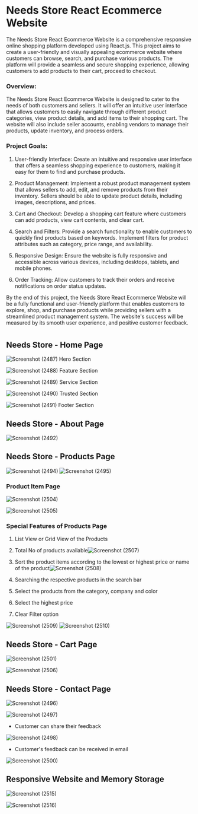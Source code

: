 # Needs Store React Ecommerce Website

The Needs Store React Ecommerce Website is a comprehensive responsive online shopping platform developed using React.js. This project aims to create a user-friendly and visually appealing ecommerce website where customers can browse, search, and purchase various products. The platform will provide a seamless and secure shopping experience, allowing customers to add products to their cart, proceed to checkout.

### Overview:
The Needs Store React Ecommerce Website is designed to cater to the needs of both customers and sellers. It will offer an intuitive user interface that allows customers to easily navigate through different product categories, view product details, and add items to their shopping cart. The website will also include seller accounts, enabling vendors to manage their products, update inventory, and process orders.

### Project Goals:

1. User-friendly Interface: Create an intuitive and responsive user interface that offers a seamless shopping experience to customers, making it easy for them to find and purchase products.

2. Product Management: Implement a robust product management system that allows sellers to add, edit, and remove products from their inventory. Sellers should be able to update product details, including images, descriptions, and prices.

3. Cart and Checkout: Develop a shopping cart feature where customers can add products, view cart contents, and clear cart.

4. Search and Filters: Provide a search functionality to enable customers to quickly find products based on keywords. Implement filters for product attributes such as category, price range, and availability.

5. Responsive Design: Ensure the website is fully responsive and accessible across various devices, including desktops, tablets, and mobile phones.

6. Order Tracking: Allow customers to track their orders and receive notifications on order status updates.

By the end of this project, the Needs Store React Ecommerce Website will be a fully functional and user-friendly platform that enables customers to explore, shop, and purchase products while providing sellers with a streamlined product management system. The website's success will be measured by its smooth user experience, and positive customer feedback.

# 

## Needs Store - Home Page

![Screenshot (2487)](https://github.com/sreeparnaray/Needs-Store-React-Ecommerce-Website/assets/67807475/c8ba3be8-cac1-43c4-86c0-a52cccb8e3d8)
Hero Section 

![Screenshot (2488)](https://github.com/sreeparnaray/Needs-Store-React-Ecommerce-Website/assets/67807475/69b1ee95-c0de-4141-a66c-83daff748af7)
Feature Section

![Screenshot (2489)](https://github.com/sreeparnaray/Needs-Store-React-Ecommerce-Website/assets/67807475/07e9735e-aedf-4080-92d3-d5ed75ffd27f)
Service Section

![Screenshot (2490)](https://github.com/sreeparnaray/Needs-Store-React-Ecommerce-Website/assets/67807475/7650a872-d913-4f80-8153-b75421b7e683)
Trusted Section

![Screenshot (2491)](https://github.com/sreeparnaray/Needs-Store-React-Ecommerce-Website/assets/67807475/c788b765-b93a-49a4-b0d8-057775fc474a)
Footer Section

## Needs Store - About Page
![Screenshot (2492)](https://github.com/sreeparnaray/Needs-Store-React-Ecommerce-Website/assets/67807475/df099361-506e-4228-95d1-798bd6b77c25)

## Needs Store - Products Page
![Screenshot (2494)](https://github.com/sreeparnaray/Needs-Store-React-Ecommerce-Website/assets/67807475/8262f56e-024c-446f-b3d9-b6de2e116fe9)
![Screenshot (2495)](https://github.com/sreeparnaray/Needs-Store-React-Ecommerce-Website/assets/67807475/081e505b-cad9-4339-aae7-02dc9af78d6f)

### Product Item Page 

![Screenshot (2504)](https://github.com/sreeparnaray/Needs-Store-React-Ecommerce-Website/assets/67807475/2c38ce8b-b908-4a63-a73f-0cf6badca235)

![Screenshot (2505)](https://github.com/sreeparnaray/Needs-Store-React-Ecommerce-Website/assets/67807475/bda6d2ab-285d-4b06-80b5-8af2dd89c42e)


### Special Features of Products Page
1. List View or Grid View of the Products
2. Total No of products available![Screenshot (2507)](https://github.com/sreeparnaray/Needs-Store-React-Ecommerce-Website/assets/67807475/5deb543a-6366-410f-98f0-60d5b24882da)

3. Sort the product items according to the lowest or highest price or name of the product![Screenshot (2508)](https://github.com/sreeparnaray/Needs-Store-React-Ecommerce-Website/assets/67807475/f629c1ff-1caf-4a42-93f6-a0cac8c7e032)

4. Searching the respective products in the search bar
5. Select the products from the category, company and color
6. Select the highest price
7. Clear Filter option

![Screenshot (2509)](https://github.com/sreeparnaray/Needs-Store-React-Ecommerce-Website/assets/67807475/b2293b04-35d6-401e-9aa9-9fa53dc4d4cb)
![Screenshot (2510)](https://github.com/sreeparnaray/Needs-Store-React-Ecommerce-Website/assets/67807475/8fcffd71-3ceb-4622-a370-7f6864419b8c)

## Needs Store - Cart Page

![Screenshot (2501)](https://github.com/sreeparnaray/Needs-Store-React-Ecommerce-Website/assets/67807475/7dd30e11-f2f2-4621-ad33-dae50bad86e1)

![Screenshot (2506)](https://github.com/sreeparnaray/Needs-Store-React-Ecommerce-Website/assets/67807475/8f7975b2-7e2a-4a26-bc88-3f111bb0da56)

## Needs Store - Contact Page
![Screenshot (2496)](https://github.com/sreeparnaray/Needs-Store-React-Ecommerce-Website/assets/67807475/d55a4868-60d0-4cbe-b198-d7e53eeb6790)

![Screenshot (2497)](https://github.com/sreeparnaray/Needs-Store-React-Ecommerce-Website/assets/67807475/efad37e5-a551-4a46-b853-f99807592d33)

- Customer can share their feedback

![Screenshot (2498)](https://github.com/sreeparnaray/Needs-Store-React-Ecommerce-Website/assets/67807475/5e3d0775-1f3a-46ad-8196-250aa394c714)

- Customer's feedback can be received in email

![Screenshot (2500)](https://github.com/sreeparnaray/Needs-Store-React-Ecommerce-Website/assets/67807475/2f47297c-14fc-45c3-9aa1-7672cbc24d78)

## Responsive Website and Memory Storage

![Screenshot (2515)](https://github.com/sreeparnaray/Needs-Store-React-Ecommerce-Website/assets/67807475/7acbdf5e-7b70-4477-8d12-23338c6f9b8c)

![Screenshot (2516)](https://github.com/sreeparnaray/Needs-Store-React-Ecommerce-Website/assets/67807475/5bbab05e-71d5-494c-917f-f545a907a321)

